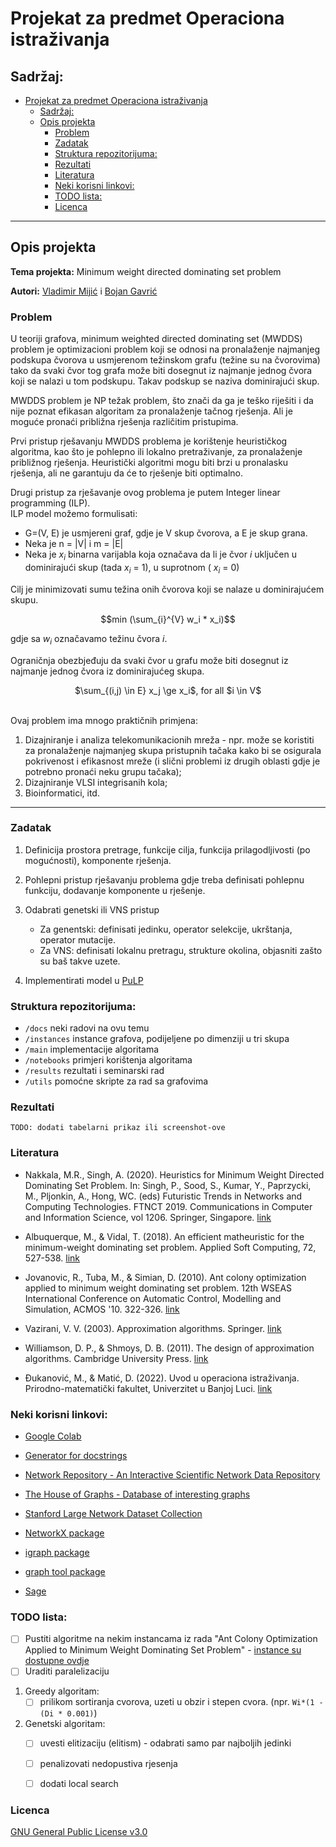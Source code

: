 # Projekat za predmet Operaciona istraživanja

## Sadržaj:
- [Projekat za predmet Operaciona istraživanja](#projekat-za-predmet-operaciona-istraživanja)
  - [Sadržaj:](#sadržaj)
  - [Opis projekta](#opis-projekta)
    - [Problem](#problem)
    - [Zadatak](#zadatak)
    - [Struktura repozitorijuma:](#struktura-repozitorijuma)
    - [Rezultati](#rezultati)
    - [Literatura](#literatura)
    - [Neki korisni linkovi:](#neki-korisni-linkovi)
    - [TODO lista:](#todo-lista)
    - [Licenca](#licenca)

---

## Opis projekta
**Tema projekta:** Minimum weight directed dominating set problem

**Autori:** [Vladimir Mijić](https://github.com/neuralmaticv) i [Bojan Gavrić](https://github.com/BokaG)
### Problem
U teoriji grafova, minimum weighted directed dominating set (MWDDS) problem je optimizacioni problem koji se odnosi na
pronalaženje najmanjeg podskupa čvorova u usmjerenom težinskom grafu (težine su na čvorovima) tako da svaki čvor 
tog grafa može biti dosegnut iz najmanje jednog čvora koji se nalazi u tom podskupu. Takav podskup se naziva dominirajući skup.   
 
MWDDS problem je NP težak problem, što znači da ga je teško riješiti i da nije poznat efikasan algoritam za pronalaženje tačnog rješenja. Ali je moguće pronaći približna rješenja različitim pristupima.

Prvi pristup rješavanju MWDDS problema je korištenje heurističkog algoritma, kao što je pohlepno ili lokalno pretraživanje,
za pronalaženje približnog rješenja. Heuristički algoritmi mogu biti brzi u pronalasku rješenja, ali ne garantuju da će 
to rješenje biti optimalno.  

Drugi pristup za rješavanje ovog problema je putem Integer linear programming (ILP).  
ILP model možemo formulisati:  
* G=(V, E) je usmjereni graf, gdje je V skup čvorova, a E je skup grana.
* Neka je n = |V| i m = |E|
* Neka je $x_i$ binarna varijabla koja označava da li je čvor *i* uključen u dominirajući skup (tada $x_i$ = 1), u suprotnom ( $x_i$ = 0)  

Cilj je minimizovati sumu težina onih čvorova koji se nalaze u dominirajućem skupu.  
  
$$min (\sum_{i}^{V} w_i * x_i)$$


gdje sa $w_i$ označavamo težinu čvora *i*.  

Ograničnja obezbjeđuju da svaki čvor u grafu može biti dosegnut iz najmanje jednog čvora iz dominirajućeg skupa.  


<p align="center">
$\sum_{(i,j) \in E} x_j \ge x_i$, for all $i \in V$
</p>
  
<br>
Ovaj problem ima mnogo praktičnih primjena:  

1. Dizajniranje i analiza telekomunikacionih mreža - npr. može se koristiti za pronalaženje najmanjeg skupa pristupnih tačaka kako bi se osigurala pokrivenost i efikasnost mreže (i slični problemi iz drugih oblasti gdje je potrebno pronaći neku grupu tačaka);
2. Dizajniranje VLSI integrisanih kola;
3. Bioinformatici, itd. 

---

### Zadatak
1) Definicija prostora pretrage, funkcije cilja, funkcija prilagodljivosti (po mogućnosti), komponente rješenja.
2) Pohlepni pristup rješavanju problema gdje treba definisati  pohlepnu funkciju, dodavanje komponente u rješenje.
3) Odabrati genetski ili VNS pristup
     - Za genentski: definisati jedinku, operator selekcije, ukrštanja, operator mutacije.
     - Za VNS: definisati lokalnu pretragu, strukture okolina, objasniti zašto su baš takve uzete.

4) Implementirati model u [PuLP](https://coin-or.github.io/pulp/)


### Struktura repozitorijuma:
- `/docs` 	neki radovi na ovu temu
- `/instances` 	instance grafova, podijeljene po dimenziji u tri skupa
- `/main`	implementacije algoritama
- `/notebooks` 	primjeri korištenja algoritama
- `/results` 	rezultati i seminarski rad
- `/utils`  pomoćne skripte za rad sa grafovima

### Rezultati
`TODO: dodati tabelarni prikaz ili screenshot-ove`


### Literatura

* Nakkala, M.R., Singh, A. (2020). Heuristics for Minimum Weight Directed Dominating Set Problem. In: Singh, P., Sood, S., Kumar, Y., Paprzycki, M., Pljonkin, A., Hong, WC. (eds) Futuristic Trends in Networks and Computing Technologies. FTNCT 2019. Communications in Computer and Information Science, vol 1206. Springer, Singapore. [link](https://doi.org/10.1007/978-981-15-4451-4_39)

* Albuquerque, M., & Vidal, T. (2018). An efficient matheuristic for the minimum-weight dominating set problem. Applied Soft Computing, 72, 527-538. [link](https://doi.org/10.1016/j.asoc.2018.06.052)

* Jovanovic, R., Tuba, M., & Simian, D. (2010). Ant colony optimization applied to minimum weight dominating set problem. 12th WSEAS International Conference on Automatic Control, Modelling and Simulation, ACMOS '10. 322-326. [link](https://www.researchgate.net/publication/262354402_Ant_colony_optimization_applied_to_minimum_weight_dominating_set_problem)

* Vazirani, V. V. (2003). Approximation algorithms. Springer. [link](https://link.springer.com/book/10.1007/978-3-662-04565-7)

* Williamson, D. P., & Shmoys, D. B. (2011). The design of approximation algorithms. Cambridge University Press. [link](https://www.designofapproxalgs.com/index.php)

* Đukanović, M., & Matić, D. (2022). Uvod u operaciona istraživanja. Prirodno-matematički fakultet, Univerzitet u Banjoj Luci. [link](https://drive.google.com/file/d/18arqs1f0SVbmAzVdUGGJfMxRIP306byn/view)


### Neki korisni linkovi:

* [Google Colab](https://colab.research.google.com/)

* [Generator for docstrings](https://github.com/airtai/docstring-gen)

* [Network Repository - An Interactive Scientific Network Data Repository](https://networkrepository.com/)

* [The House of Graphs - Database of interesting graphs](https://houseofgraphs.org/)

* [Stanford Large Network Dataset Collection](https://snap.stanford.edu/data/)

* [NetworkX package](https://networkx.org/documentation/stable/index.html)

* [igraph package](https://igraph.readthedocs.io/en/0.10.2/index.html)

* [graph tool package](https://graph-tool.skewed.de/)

* [Sage](https://doc.sagemath.org/html/en/reference/index.html)


### TODO lista:
- [ ] Pustiti algoritme na nekim instancama iz rada "Ant Colony Optimization Applied to Minimum Weight Dominating Set Problem" - [instance su dostupne ovdje](https://mail.ipb.ac.rs/~rakaj/home/BenchmarkMWDSP.htm)
- [ ] Uraditi paralelizaciju
1. Greedy algoritam:
    - [ ] prilikom sortiranja cvorova, uzeti u obzir i stepen cvora. (npr. `Wi*(1 - (Di * 0.001)`)
2. Genetski algoritam:
   - [ ] uvesti elitizaciju (elitism) - odabrati samo par najboljih jedinki
   - [ ] penalizovati nedopustiva rjesenja
   - [ ] dodati local search  


### Licenca
[GNU General Public License v3.0](https://github.com/neuralmaticv/operations-research-project_mwdds/blob/main/LICENSE)
